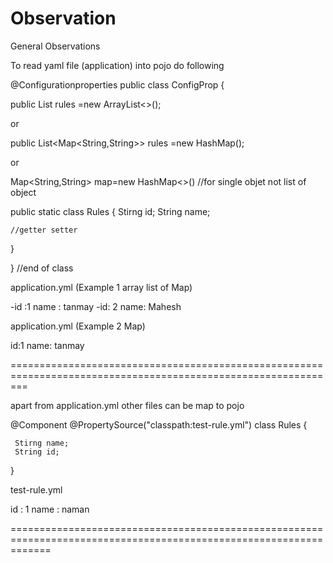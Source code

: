# Observation
General Observations


To read yaml file (application) into pojo do following

@Configurationproperties
public class ConfigProp {

  public List<Rules> rules =new ArrayList<>();
  
  or
  
  public List<Map<String,String>> rules =new HashMap();
  
  or
  
  Map<String,String> map=new HashMap<>()  //for single objet not list of object
  
  public static class Rules {
    Stirng id;
    String name;
    
    //getter setter
  
  }
  
  } //end of class
  
  
  
  application.yml  (Example 1 array list of Map)
  
  
  -id :1
   name : tanmay
  -id: 2
   name: Mahesh
   
   application.yml (Example 2 Map)
   
   id:1
   name: tanmay
   
   
   
   ===============================================================================================================
   
   
   apart from application.yml other files can be map to pojo
   
   @Component
   @PropertySource("classpath:test-rule.yml")
   class Rules {
   
     Stirng name;
     String id;
   
   }
   
   test-rule.yml
   
   id : 1
   name : naman
   
   ===================================================================================================================
